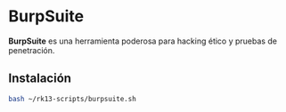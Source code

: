 # BurpSuite

**BurpSuite** es una herramienta poderosa para hacking ético y pruebas de penetración.

## Instalación

```bash
bash ~/rk13-scripts/burpsuite.sh
```